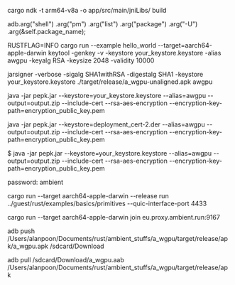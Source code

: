 cargo ndk -t arm64-v8a -o app/src/main/jniLibs/ build

 adb.arg("shell")
            .arg("pm")
            .arg("list")
            .arg("package")
            .arg("-U")
            .arg(&self.package_name);



RUSTFLAG=INFO cargo run --example hello_world --target=aarch64-apple-darwin
keytool -genkey -v -keystore your_keystore.keystore -alias awgpu -keyalg RSA -keysize 2048 -validity 10000


jarsigner -verbose -sigalg SHA1withRSA -digestalg SHA1 -keystore your_keystore.keystore ./target/release/a_wgpu-unaligned.apk awgpu

java -jar pepk.jar --keystore=your_keystore.keystore --alias=awgpu --output=output.zip --include-cert --rsa-aes-encryption --encryption-key-path=encryption_public_key.pem

java -jar pepk.jar --keystore=deployment_cert-2.der --alias=awgpu --output=output.zip --include-cert --rsa-aes-encryption --encryption-key-path=encryption_public_key.pem

$ java -jar pepk.jar --keystore=your_keystore.keystore --alias=awgpu --output=output.zip --include-cert --rsa-aes-encryption --encryption-key-path=encryption_public_key.pem

password: ambient

cargo run --target aarch64-apple-darwin --release run ../guest/rust/examples/basics/primitives --quic-interface-port 4433

cargo run --target aarch64-apple-darwin join eu.proxy.ambient.run:9167

adb push /Users/alanpoon/Documents/rust/ambient_stuffs/a_wgpu/target/release/apk/a_wgpu.apk /sdcard/Download

adb pull /sdcard/Download/a_wgpu.aab /Users/alanpoon/Documents/rust/ambient_stuffs/a_wgpu/target/release/apk